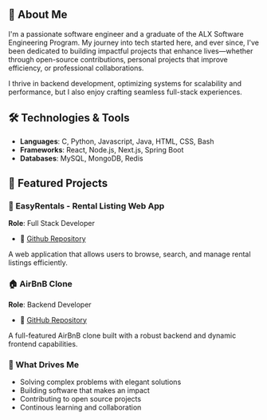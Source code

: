 ## 🚀 About Me

I'm a passionate software engineer and a graduate of the ALX Software Engineering Program. My journey into tech started here, and ever since, I've been dedicated to building impactful projects that enhance lives—whether through open-source contributions, personal projects that improve efficiency, or professional collaborations.

I thrive in backend development, optimizing systems for scalability and performance, but I also enjoy crafting seamless full-stack experiences.


## 🛠️ Technologies & Tools

* **Languages**: C, Python, Javascript, Java, HTML, CSS, Bash
* **Frameworks**: React, Node.js, Next.js, Spring Boot
* **Databases**: MySQL, MongoDB, Redis


## 📌 Featured Projects

### 🏡 EasyRentals - Rental Listing Web App
**Role**: Full Stack Developer
* 📂 [Github Repository](https://github.com/maiko254/easyrentals "easyrentals")

A web application that allows users to browse, search, and manage rental listings efficiently.

### 🏠 AirBnB Clone
**Role**: Backend Developer
* 📂 [GitHub Repository](https://github.com/maiko254/AirBnB_clone_v4 "AirBnB Clone")

A full-featured AirBnB clone built with a robust backend and dynamic frontend capabilities.


### 🌟 What Drives Me

* Solving complex problems with elegant solutions
* Building software that makes an impact
* Contributing to open source projects
* Continous learning and collaboration
<!--
**maiko254/maiko254** is a ✨ _special_ ✨ repository because its `README.md` (this file) appears on your GitHub profile.

Here are some ideas to get you started:

- 🔭 I’m currently working on ...
- 🌱 I’m currently learning ...
- 👯 I’m looking to collaborate on ...
- 🤔 I’m looking for help with ...
- 💬 Ask me about ...
- 📫 How to reach me: ...
- 😄 Pronouns: ...
- ⚡ Fun fact: ...
-->
